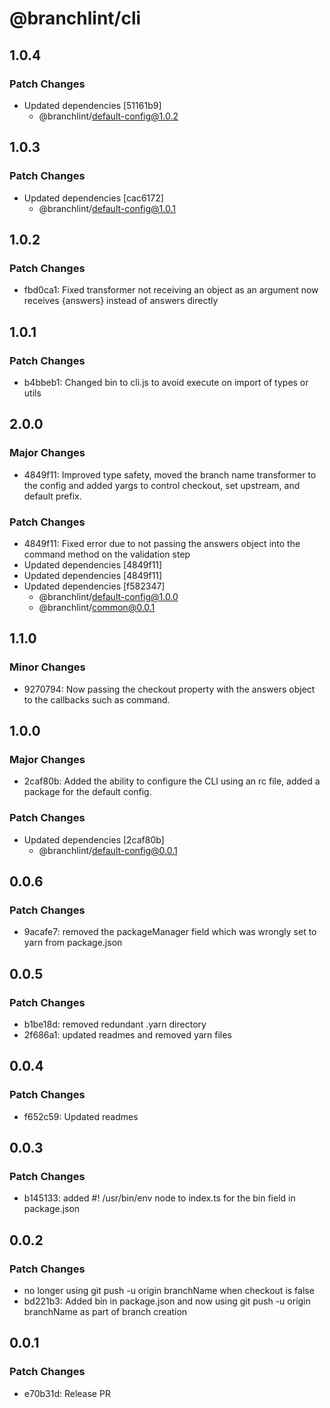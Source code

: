 # @branchlint/cli

## 1.0.4

### Patch Changes

- Updated dependencies [51161b9]
  - @branchlint/default-config@1.0.2

## 1.0.3

### Patch Changes

- Updated dependencies [cac6172]
  - @branchlint/default-config@1.0.1

## 1.0.2

### Patch Changes

- fbd0ca1: Fixed transformer not receiving an object as an argument now receives {answers} instead of answers directly

## 1.0.1

### Patch Changes

- b4bbeb1: Changed bin to cli.js to avoid execute on import of types or utils

## 2.0.0

### Major Changes

- 4849f11: Improved type safety, moved the branch name transformer to the config and added yargs to control checkout, set upstream, and default prefix.

### Patch Changes

- 4849f11: Fixed error due to not passing the answers object into the command method on the validation step
- Updated dependencies [4849f11]
- Updated dependencies [4849f11]
- Updated dependencies [f582347]
  - @branchlint/default-config@1.0.0
  - @branchlint/common@0.0.1

## 1.1.0

### Minor Changes

- 9270794: Now passing the checkout property with the answers object to the callbacks such as command.

## 1.0.0

### Major Changes

- 2caf80b: Added the ability to configure the CLI using an rc file, added a package for the default config.

### Patch Changes

- Updated dependencies [2caf80b]
  - @branchlint/default-config@0.0.1

## 0.0.6

### Patch Changes

- 9acafe7: removed the packageManager field which was wrongly set to yarn from package.json

## 0.0.5

### Patch Changes

- b1be18d: removed redundant .yarn directory
- 2f686a1: updated readmes and removed yarn files

## 0.0.4

### Patch Changes

- f652c59: Updated readmes

## 0.0.3

### Patch Changes

- b145133: added #! /usr/bin/env node to index.ts for the bin field in package.json

## 0.0.2

### Patch Changes

- no longer using git push -u origin branchName when checkout is false
- bd221b3: Added bin in package.json and now using git push -u origin branchName as part of branch creation

## 0.0.1

### Patch Changes

- e70b31d: Release PR
